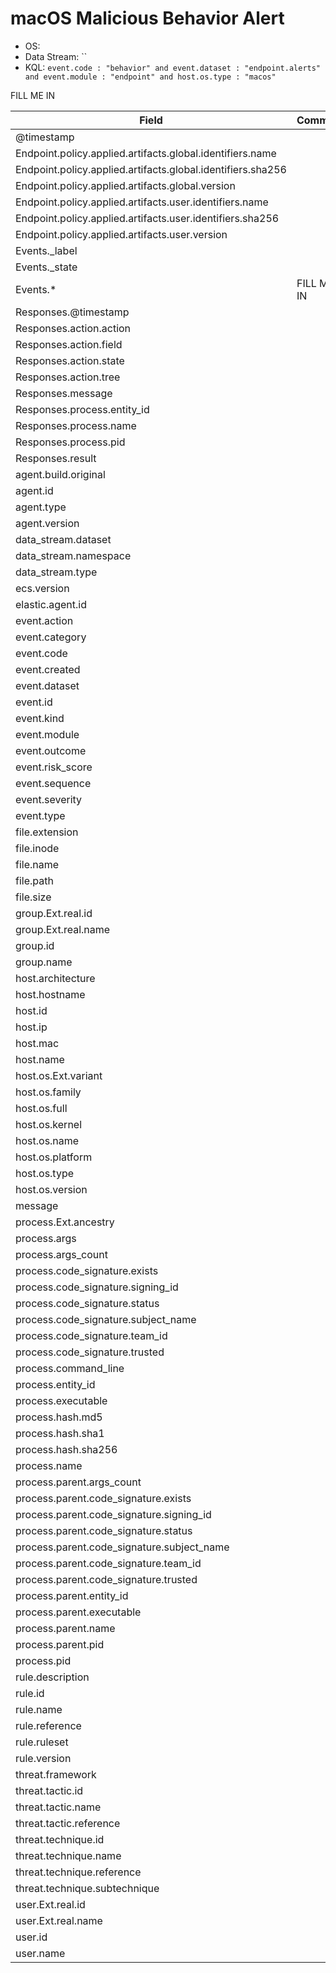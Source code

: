 # macOS Malicious Behavior Alert

- OS: 
- Data Stream: ``
- KQL: `event.code : "behavior" and event.dataset : "endpoint.alerts" and event.module : "endpoint" and host.os.type : "macos"`

FILL ME IN

| Field | Comment |
|---|---|
| @timestamp |  |
| Endpoint.policy.applied.artifacts.global.identifiers.name |  |
| Endpoint.policy.applied.artifacts.global.identifiers.sha256 |  |
| Endpoint.policy.applied.artifacts.global.version |  |
| Endpoint.policy.applied.artifacts.user.identifiers.name |  |
| Endpoint.policy.applied.artifacts.user.identifiers.sha256 |  |
| Endpoint.policy.applied.artifacts.user.version |  |
| Events._label |  |
| Events._state |  |
| Events.* | FILL ME IN |
| Responses.@timestamp |  |
| Responses.action.action |  |
| Responses.action.field |  |
| Responses.action.state |  |
| Responses.action.tree |  |
| Responses.message |  |
| Responses.process.entity_id |  |
| Responses.process.name |  |
| Responses.process.pid |  |
| Responses.result |  |
| agent.build.original |  |
| agent.id |  |
| agent.type |  |
| agent.version |  |
| data_stream.dataset |  |
| data_stream.namespace |  |
| data_stream.type |  |
| ecs.version |  |
| elastic.agent.id |  |
| event.action |  |
| event.category |  |
| event.code |  |
| event.created |  |
| event.dataset |  |
| event.id |  |
| event.kind |  |
| event.module |  |
| event.outcome |  |
| event.risk_score |  |
| event.sequence |  |
| event.severity |  |
| event.type |  |
| file.extension |  |
| file.inode |  |
| file.name |  |
| file.path |  |
| file.size |  |
| group.Ext.real.id |  |
| group.Ext.real.name |  |
| group.id |  |
| group.name |  |
| host.architecture |  |
| host.hostname |  |
| host.id |  |
| host.ip |  |
| host.mac |  |
| host.name |  |
| host.os.Ext.variant |  |
| host.os.family |  |
| host.os.full |  |
| host.os.kernel |  |
| host.os.name |  |
| host.os.platform |  |
| host.os.type |  |
| host.os.version |  |
| message |  |
| process.Ext.ancestry |  |
| process.args |  |
| process.args_count |  |
| process.code_signature.exists |  |
| process.code_signature.signing_id |  |
| process.code_signature.status |  |
| process.code_signature.subject_name |  |
| process.code_signature.team_id |  |
| process.code_signature.trusted |  |
| process.command_line |  |
| process.entity_id |  |
| process.executable |  |
| process.hash.md5 |  |
| process.hash.sha1 |  |
| process.hash.sha256 |  |
| process.name |  |
| process.parent.args_count |  |
| process.parent.code_signature.exists |  |
| process.parent.code_signature.signing_id |  |
| process.parent.code_signature.status |  |
| process.parent.code_signature.subject_name |  |
| process.parent.code_signature.team_id |  |
| process.parent.code_signature.trusted |  |
| process.parent.entity_id |  |
| process.parent.executable |  |
| process.parent.name |  |
| process.parent.pid |  |
| process.pid |  |
| rule.description |  |
| rule.id |  |
| rule.name |  |
| rule.reference |  |
| rule.ruleset |  |
| rule.version |  |
| threat.framework |  |
| threat.tactic.id |  |
| threat.tactic.name |  |
| threat.tactic.reference |  |
| threat.technique.id |  |
| threat.technique.name |  |
| threat.technique.reference |  |
| threat.technique.subtechnique |  |
| user.Ext.real.id |  |
| user.Ext.real.name |  |
| user.id |  |
| user.name |  |

